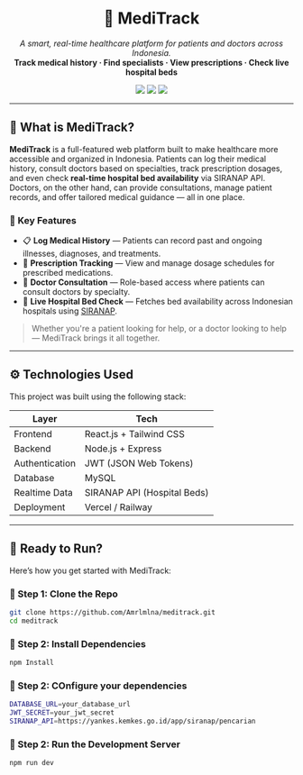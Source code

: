 <h1 align="center">🏥 MediTrack</h1>
<p align="center">
  <i>A smart, real-time healthcare platform for patients and doctors across Indonesia.</i><br/>
  <b>Track medical history · Find specialists · View prescriptions · Check live hospital beds</b>
</p>

<p align="center">
  <img src="https://img.shields.io/badge/Role-Patient%20%7C%20Doctor-blue" />
  <img src="https://img.shields.io/badge/API-SIRANAP-green" />
  <img src="https://img.shields.io/badge/License-MIT-yellow" />
</p>

---

## 🧠 What is MediTrack?

**MediTrack** is a full-featured web platform built to make healthcare more accessible and organized in Indonesia. Patients can log their medical history, consult doctors based on specialties, track prescription dosages, and even check **real-time hospital bed availability** via SIRANAP API. Doctors, on the other hand, can provide consultations, manage patient records, and offer tailored medical guidance — all in one place.

### 👥 Key Features

- 📋 **Log Medical History** — Patients can record past and ongoing illnesses, diagnoses, and treatments.
- 💊 **Prescription Tracking** — View and manage dosage schedules for prescribed medications.
- 💬 **Doctor Consultation** — Role-based access where patients can consult doctors by specialty.
- 🏥 **Live Hospital Bed Check** — Fetches bed availability across Indonesian hospitals using [SIRANAP](https://yankes.kemkes.go.id/app/siranap/).

> Whether you're a patient looking for help, or a doctor looking to help — MediTrack brings it all together.

---

## ⚙️ Technologies Used

This project was built using the following stack:

| Layer         | Tech                            |
|---------------|---------------------------------|
| Frontend      | React.js + Tailwind CSS         |
| Backend       | Node.js + Express               |
| Authentication| JWT (JSON Web Tokens)           |
| Database      | MySQL                           |
| Realtime Data | SIRANAP API (Hospital Beds)     |
| Deployment    | Vercel / Railway                |

---

## 🚀 Ready to Run?

Here’s how you get started with MediTrack:

### 🔧 Step 1: Clone the Repo

```bash
git clone https://github.com/Amrlmlna/meditrack.git
cd meditrack
```
### 🔧 Step 2: Install Dependencies
```bash
npm Install
```
### 🔧 Step 2: COnfigure your dependencies
```bash
DATABASE_URL=your_database_url
JWT_SECRET=your_jwt_secret
SIRANAP_API=https://yankes.kemkes.go.id/app/siranap/pencarian
```
### 🔧 Step 2: Run the Development Server
```bash
npm run dev
```
